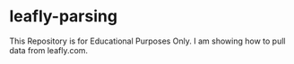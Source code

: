 # leafly-parsing
This Repository is for Educational Purposes Only. I am showing how to pull data from leafly.com.
